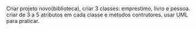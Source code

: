 Criar projeto novo(biblioteca), criar 3 classes: 
emprestimo, livro e pessoa. 
criar de 3 a 5 atributos em cada classe e métodos contrutores. usar UML para praticar.